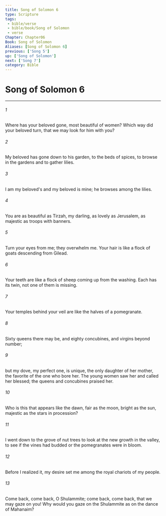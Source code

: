 ```yaml
---
title: Song of Solomon 6
type: Scripture
tags:
 - bible/verse
 - bible/book/Song of Solomon
 - verse
Chapter: Chapter06
Book: Song of Solomon
Aliases: [Song of Solomon 6]
previous: ['Song 5']
up: ['Song of Solomon']
next: ['Song 7']
category: Bible
---
```

# Song of Solomon 6

***


###### 1 
Where has your beloved gone, most beautiful of women? Which way did your beloved turn, that we may look for him with you? 

###### 2 
My beloved has gone down to his garden, to the beds of spices, to browse in the gardens and to gather lilies. 

###### 3 
I am my beloved's and my beloved is mine; he browses among the lilies. 

###### 4 
You are as beautiful as Tirzah, my darling, as lovely as Jerusalem, as majestic as troops with banners. 

###### 5 
Turn your eyes from me; they overwhelm me. Your hair is like a flock of goats descending from Gilead. 

###### 6 
Your teeth are like a flock of sheep coming up from the washing. Each has its twin, not one of them is missing. 

###### 7 
Your temples behind your veil are like the halves of a pomegranate. 

###### 8 
Sixty queens there may be, and eighty concubines, and virgins beyond number; 

###### 9 
but my dove, my perfect one, is unique, the only daughter of her mother, the favorite of the one who bore her. The young women saw her and called her blessed; the queens and concubines praised her. 

###### 10 
Who is this that appears like the dawn, fair as the moon, bright as the sun, majestic as the stars in procession? 

###### 11 
I went down to the grove of nut trees to look at the new growth in the valley, to see if the vines had budded or the pomegranates were in bloom. 

###### 12 
Before I realized it, my desire set me among the royal chariots of my people. 

###### 13 
Come back, come back, O Shulammite; come back, come back, that we may gaze on you! Why would you gaze on the Shulammite as on the dance of Mahanaim? 
